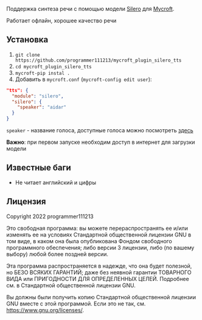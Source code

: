 Поддержка синтеза речи с помощью модели [Silero](https://github.com/snakers4/silero-models) для [Mycroft](https://mycroft.ai).

Работает офлайн, хорошее качество речи

## Установка
1. `git clone https://github.com/programmer111213/mycroft_plugin_silero_tts`
2. `cd mycroft_plugin_silero_tts`
3. `mycroft-pip instal .`
4. Добавить в `mycroft.conf` (`mycroft-config edit user`):
 
```json
"tts": {
  "module": "silero",
  "silero": {
    "speaker": "aidar"
  }
}
```

`speaker` - название голоса, доступные голоса можно посмотреть [здесь](https://github.com/snakers4/silero-models#v3)

**Важно**: при первом запуске необходим доступ в интернет для загрузки модели

## Известные баги
 - Не читает английский и цифры

## Лицензия

Copyright 2022 programmer111213

Это свободная программа: вы можете перераспространять ее и/или изменять ее на условиях Стандартной общественной лицензии GNU в том виде, в каком она была опубликована Фондом свободного программного обеспечения; либо версии 3 лицензии, либо (по вашему выбору) любой более поздней версии.

Эта программа распространяется в надежде, что она будет полезной, но БЕЗО ВСЯКИХ ГАРАНТИЙ; даже без неявной гарантии ТОВАРНОГО ВИДА или ПРИГОДНОСТИ ДЛЯ ОПРЕДЕЛЕННЫХ ЦЕЛЕЙ. Подробнее см. в Стандартной общественной лицензии GNU.

Вы должны были получить копию Стандартной общественной лицензии GNU вместе с этой программой. Если это не так, см. <https://www.gnu.org/licenses/>.
